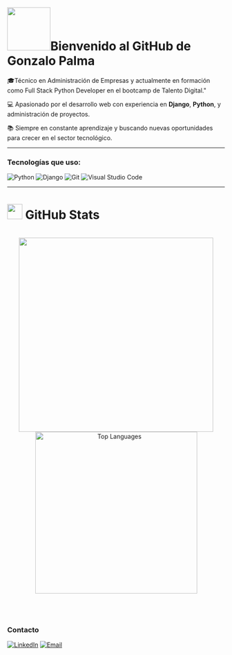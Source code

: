 # <img src="https://media.giphy.com/media/fwbzI2kV3Qrlpkh59e/giphy.gif" width="100"/>Bienvenido al GitHub de Gonzalo Palma       


🎓Técnico en Administración de Empresas y actualmente en formación como Full Stack Python Developer en el bootcamp de Talento Digital." 

💻 Apasionado por el desarrollo web con experiencia en **Django**, **Python**, y administración de proyectos.

📚 Siempre en constante aprendizaje y buscando nuevas oportunidades para crecer en el sector tecnológico.

---

### Tecnologías que uso:
![Python](https://img.shields.io/badge/Python-3.8-blue?style=for-the-badge&logo=python)
![Django](https://img.shields.io/badge/Django-3.2-green?style=for-the-badge&logo=django)
![Git](https://img.shields.io/badge/Git-F05032?style=for-the-badge&logo=git&logoColor=white)
![Visual Studio Code](https://img.shields.io/badge/Visual%20Studio%20Code-0078d7.svg?style=for-the-badge&logo=visual-studio-code&logoColor=white)

---

# <img src="https://media.giphy.com/media/iY8CRBdQXODJSCERIr/giphy.gif" width="35"><b> GitHub Stats </b>
<br>

<div align="center">

<a href="https://github.com/gonzalohc43/">
  <img src="https://github-readme-stats.vercel.app/api?username=gonzalohc43&include_all_commits=true&count_private=true&show_icons=true&line_height=20&title_color=7A7ADB&icon_color=2234AE&text_color=D3D3D3&bg_color=0,000000,130F40" width="450" />
  <img src="https://github-readme-stats.vercel.app/api/top-langs?username=gonzalohc43&show_icons=true&locale=en&layout=compact&line_height=20&title_color=7A7ADB&icon_color=2234AE&text_color=D3D3D3&bg_color=0,000000,130F40" width="375" alt="Top Languages"/>
  
</a>
</div>

<br>
<br>
<br>


### Contacto

[![LinkedIn](https://img.shields.io/badge/LinkedIn-Perfil-0e76a8?style=for-the-badge&logo=linkedin)](https://www.linkedin.com/in/gonzalo)
[![Email](https://img.shields.io/badge/Email-Contacto-0078D4?style=for-the-badge&logo=gmail)](gonzalopalmac79@gmail.com)
